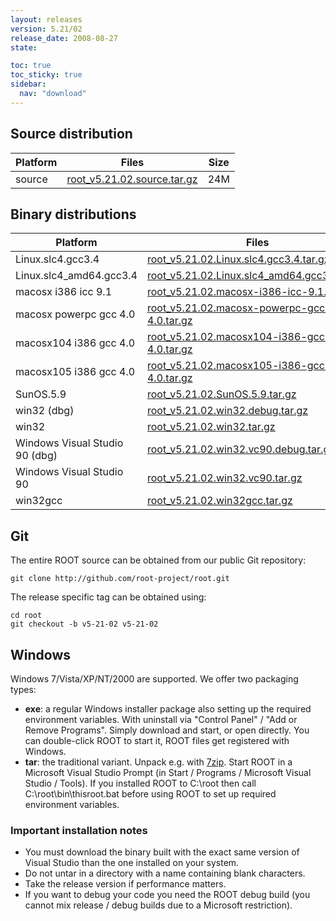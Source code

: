 ```yaml
---
layout: releases
version: 5.21/02
release_date: 2008-08-27
state:

toc: true
toc_sticky: true
sidebar:
  nav: "download"
---
```



## Source distribution

| Platform       | Files | Size |
|-----------|-------|-----|
| source | [root_v5.21.02.source.tar.gz](https://root.cern.ch/download/root_v5.21.02.source.tar.gz) |  24M |


## Binary distributions

| Platform       | Files | Size |
|-----------|-------|-----|
| Linux.slc4.gcc3.4 | [root_v5.21.02.Linux.slc4.gcc3.4.tar.gz](https://root.cern.ch/download/root_v5.21.02.Linux.slc4.gcc3.4.tar.gz) |  45M |
| Linux.slc4_amd64.gcc3.4 | [root_v5.21.02.Linux.slc4_amd64.gcc3.4.tar.gz](https://root.cern.ch/download/root_v5.21.02.Linux.slc4_amd64.gcc3.4.tar.gz) |  46M |
| macosx i386 icc 9.1 | [root_v5.21.02.macosx-i386-icc-9.1.tar.gz](https://root.cern.ch/download/root_v5.21.02.macosx-i386-icc-9.1.tar.gz) |  45M |
| macosx powerpc gcc 4.0 | [root_v5.21.02.macosx-powerpc-gcc-4.0.tar.gz](https://root.cern.ch/download/root_v5.21.02.macosx-powerpc-gcc-4.0.tar.gz) |  43M |
| macosx104 i386 gcc 4.0 | [root_v5.21.02.macosx104-i386-gcc-4.0.tar.gz](https://root.cern.ch/download/root_v5.21.02.macosx104-i386-gcc-4.0.tar.gz) |  42M |
| macosx105 i386 gcc 4.0 | [root_v5.21.02.macosx105-i386-gcc-4.0.tar.gz](https://root.cern.ch/download/root_v5.21.02.macosx105-i386-gcc-4.0.tar.gz) |  35M |
| SunOS.5.9 | [root_v5.21.02.SunOS.5.9.tar.gz](https://root.cern.ch/download/root_v5.21.02.SunOS.5.9.tar.gz) |  49M |
| win32 (dbg) | [root_v5.21.02.win32.debug.tar.gz](https://root.cern.ch/download/root_v5.21.02.win32.debug.tar.gz) |  84M |
| win32 | [root_v5.21.02.win32.tar.gz](https://root.cern.ch/download/root_v5.21.02.win32.tar.gz) |  44M |
| Windows Visual Studio 90 (dbg) | [root_v5.21.02.win32.vc90.debug.tar.gz](https://root.cern.ch/download/root_v5.21.02.win32.vc90.debug.tar.gz) | 102M |
| Windows Visual Studio 90 | [root_v5.21.02.win32.vc90.tar.gz](https://root.cern.ch/download/root_v5.21.02.win32.vc90.tar.gz) |  44M |
| win32gcc | [root_v5.21.02.win32gcc.tar.gz](https://root.cern.ch/download/root_v5.21.02.win32gcc.tar.gz) |  48M |


## Git
The entire ROOT source can be obtained from our public Git repository:

~~~
git clone http://github.com/root-project/root.git
~~~
The release specific tag can be obtained using:
~~~
cd root
git checkout -b v5-21-02 v5-21-02
~~~


## Windows
Windows 7/Vista/XP/NT/2000 are supported. We offer two packaging types:

 * **exe**: a regular Windows installer package also setting up the required environment variables. With uninstall via "Control Panel" / "Add or Remove Programs". Simply download and start, or open directly. You can double-click ROOT to start it, ROOT files get registered with Windows.
 * **tar**: the traditional variant. Unpack e.g. with [7zip](http://www.7-zip.org). Start ROOT in a Microsoft Visual Studio Prompt (in Start / Programs / Microsoft Visual Studio / Tools). If you installed ROOT to C:\root then call C:\root\bin\thisroot.bat before using ROOT to set up required environment variables.

### Important installation notes
 * You must download the binary built with the exact same version of Visual Studio than the one installed on your system.
 * Do not untar in a directory with a name containing blank characters.
 * Take the release version if performance matters.
 * If you want to debug your code you need the ROOT debug build (you cannot mix release / debug builds due to a Microsoft restriction).

